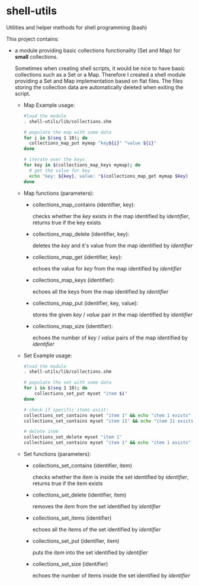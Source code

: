 # shell-utils
Utilities and helper methods for shell programming (bash)

This project contains: 

* a module providing basic collections functionality (Set and Map) for **small** collections.
  
  Sometimes when creating shell scripts, it would be nice to have basic collections such as a Set or a Map.
  Therefore I created a shell module providing a Set and Map implementation based on flat files. The files storing the collection data are automatically deleted when exiting the script.
  
  * Map Example usage:
    ```bash
    #load the module
    . shell-utils/lib/collections.shm
    
    # populate the map with some data
    for i in $(seq 1 10); do
      collections_map_put mymap "key${i}" "value ${i}"
    done
  
    # iterate over the keys
    for key in $(collections_map_keys mymap); do
      # get the value for key
      echo "key: ${key}, value: "$(collections_map_get mymap $key)
    done
    ```

  * Map functions (parameters):
    * collections_map_contains (identifier, key):
      
      checks whether the *key* exists in the map identified by *identifier*, returns true if the key exists
      
    * collections_map_delete (identifier, key):
    
      deletes the *key* and it's value from the map identified by *identifier*
      
    * collections_map_get (identifier, key):
    
      echoes the value for *key* from the map identified by *identifier*

    * collections_map_keys (identifier):
    
      echoes all the keys from the map identified by *identifier*
    
    * collections_map_put (identifier, key, value):
    
      stores the given *key* / *value* pair in the map identified by *identifier*
    
    * collections_map_size (identifier):
    
      echoes the number of *key* / *value* pairs of the map identified by *identifier*
  * Set Example usage:
    ```bash
    #load the module
    . shell-utils/lib/collections.shm
    
    # populate the set with some data
    for i in $(seq 1 10); do
        collections_set_put myset "item $i"
    done
    
    # check if specific items exist:
    collections_set_contains myset "item 1" && echo "item 1 exists" # echoes "item 1 exists"
    collections_set_contains myset "item 11" && echo "item 11 exists" # echoes nothing
    
    # delete item
    collections_set_delete myset "item 1"
    collections_set_contains myset "item 1" && echo "item 1 exists" # echoes nothing
    ```
      
  * Set functions (parameters):
    * collections_set_contains (identifier, item)
    
      checks whether the *item* is inside the set identified by *identifier*, returns true if the item exists
    
    * collections_set_delete (identifier, item)
    
      removes the *item* from the set identified by *identifier*
    
    * collections_set_items (identifier)
    
      echoes all the items of the set identified by *identifier*
    
    * collections_set_put (identifier, item)
    
      puts the *item* into the set identified by *identifier*
    
    * collections_set_size (identifier)
    
      echoes the number of items inside the set identified by *identifier*

 

